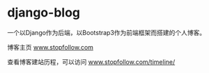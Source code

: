 # django-blog
一个以Django作为后端，以Bootstrap3作为前端框架而搭建的个人博客。

博客主页 www.stopfollow.com

查看博客建站历程，可以访问 www.stopfollow.com/timeline/

